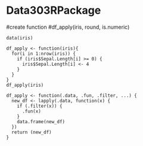 # Data303RPackage

#create function 
#df_apply(iris, round, is.numeric) 


```{r}
data(iris)
```

```{r}
df_apply <- function(iris){
  for(i in 1:nrow(iris)) {
    if (iris$Sepal.Length[i] >= 0) {
      iris$Sepal.Length[i] <- 4
    }
  }
}
df_apply(iris)
```

```{r}
df_apply <- function(.data, .fun, .filter, ...) {
  new_df <- lapply(.data, function(x) {
    if (.filter(x)) {
      .fun(x)
    }
    data.frame(new_df)
  })
  return (new_df)
}
```
